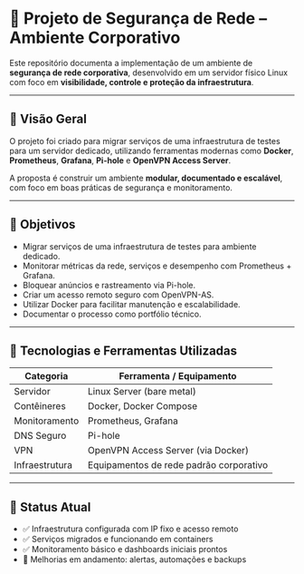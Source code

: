 # 🔐 Projeto de Segurança de Rede – Ambiente Corporativo

Este repositório documenta a implementação de um ambiente de **segurança de rede corporativa**, desenvolvido em um servidor físico Linux com foco em **visibilidade, controle e proteção da infraestrutura**.

---

## 📘 Visão Geral

O projeto foi criado para migrar serviços de uma infraestrutura de testes para um servidor dedicado, utilizando ferramentas modernas como **Docker**, **Prometheus**, **Grafana**, **Pi-hole** e **OpenVPN Access Server**.

A proposta é construir um ambiente **modular, documentado e escalável**, com foco em boas práticas de segurança e monitoramento.

---

## 🎯 Objetivos

- Migrar serviços de uma infraestrutura de testes para ambiente dedicado.
- Monitorar métricas da rede, serviços e desempenho com Prometheus + Grafana.
- Bloquear anúncios e rastreamento via Pi-hole.
- Criar um acesso remoto seguro com OpenVPN-AS.
- Utilizar Docker para facilitar manutenção e escalabilidade.
- Documentar o processo como portfólio técnico.

---

## 🧰 Tecnologias e Ferramentas Utilizadas

| Categoria         | Ferramenta / Equipamento               |
|------------------|----------------------------------------|
| Servidor         | Linux Server (bare metal)              |
| Contêineres      | Docker, Docker Compose                 |
| Monitoramento    | Prometheus, Grafana                    |
| DNS Seguro       | Pi-hole                                |
| VPN              | OpenVPN Access Server (via Docker)     |
| Infraestrutura   | Equipamentos de rede padrão corporativo|

---

## 📌 Status Atual

- ✅ Infraestrutura configurada com IP fixo e acesso remoto
- ✅ Serviços migrados e funcionando em containers
- ✅ Monitoramento básico e dashboards iniciais prontos
- 🔄 Melhorias em andamento: alertas, automações e backups
